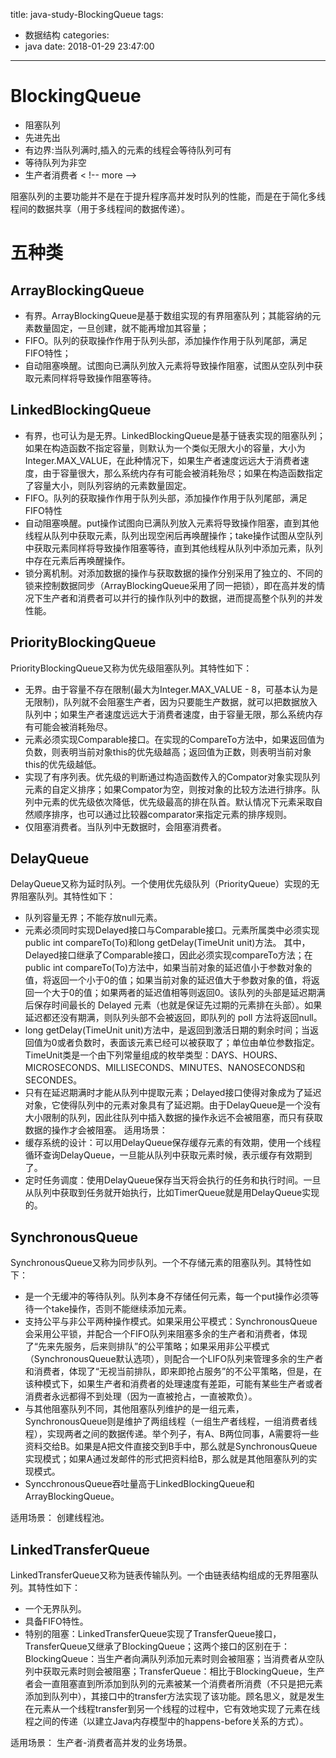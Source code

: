 title: java-study-BlockingQueue
tags:
  - 数据结构
categories:
  - java
date: 2018-01-29 23:47:00
---
# BlockingQueue
- 阻塞队列
- 先进先出
- 有边界:当队列满时,插入的元素的线程会等待队列可有
- 等待队列为非空
- 生产者消费者
< !-- more -->

阻塞队列的主要功能并不是在于提升程序高并发时队列的性能，而是在于简化多线程间的数据共享（用于多线程间的数据传递）。

# 五种类
## ArrayBlockingQueue

* 有界。ArrayBlockingQueue是基于数组实现的有界阻塞队列；其能容纳的元素数量固定，一旦创建，就不能再增加其容量；
* FIFO。队列的获取操作作用于队列头部，添加操作作用于队列尾部，满足FIFO特性；
* 自动阻塞唤醒。试图向已满队列放入元素将导致操作阻塞，试图从空队列中获取元素同样将导致操作阻塞等待。

## LinkedBlockingQueue

* 有界，也可认为是无界。LinkedBlockingQueue是基于链表实现的阻塞队列；如果在构造函数不指定容量，则默认为一个类似无限大小的容量，大小为Integer.MAX_VALUE，在此种情况下，如果生产者速度远远大于消费者速度，由于容量很大，那么系统内存有可能会被消耗殆尽；如果在构造函数指定了容量大小，则队列容纳的元素数量固定。
* FIFO。队列的获取操作作用于队列头部，添加操作作用于队列尾部，满足FIFO特性
* 自动阻塞唤醒。put操作试图向已满队列放入元素将导致操作阻塞，直到其他线程从队列中获取元素，队列出现空闲后再唤醒操作；take操作试图从空队列中获取元素同样将导致操作阻塞等待，直到其他线程从队列中添加元素，队列中存在元素后再唤醒操作。
* 锁分离机制。对添加数据的操作与获取数据的操作分别采用了独立的、不同的锁来控制数据同步（ArrayBlockingQueue采用了同一把锁），即在高并发的情况下生产者和消费者可以并行的操作队列中的数据，进而提高整个队列的并发性能。

## PriorityBlockingQueue

PriorityBlockingQueue又称为优先级阻塞队列。其特性如下：
* 无界。由于容量不存在限制(最大为Integer.MAX_VALUE - 8，可基本认为是无限制)，队列就不会阻塞生产者，因为只要能生产数据，就可以把数据放入队列中；如果生产者速度远远大于消费者速度，由于容量无限，那么系统内存有可能会被消耗殆尽。
* 元素必须实现Comparable接口。在实现的CompareTo方法中，如果返回值为负数，则表明当前对象this的优先级越高；返回值为正数，则表明当前对象this的优先级越低。
* 实现了有序列表。优先级的判断通过构造函数传入的Compator对象实现队列元素的自定义排序；如果Compator为空，则按对象的比较方法进行排序。队列中元素的优先级依次降低，优先级最高的排在队首。默认情况下元素采取自然顺序排序，也可以通过比较器comparator来指定元素的排序规则。
* 仅阻塞消费者。当队列中无数据时，会阻塞消费者。

## DelayQueue

DelayQueue又称为延时队列。一个使用优先级队列（PriorityQueue）实现的无界阻塞队列。其特性如下：
* 队列容量无界；不能存放null元素。
* 元素必须同时实现Delayed接口与Comparable接口。元素所属类中必须实现public int compareTo(To)和long getDelay(TimeUnit unit)方法。
其中，Delayed接口继承了Comparable接口，因此必须实现compareTo方法；在public int compareTo(To)方法中，如果当前对象的延迟值小于参数对象的值，将返回一个小于0的值；如果当前对象的延迟值大于参数对象的值，将返回一个大于0的值；如果两者的延迟值相等则返回0。该队列的头部是延迟期满后保存时间最长的 Delayed 元素（也就是保证先过期的元素排在头部）。如果延迟都还没有期满，则队列头部不会被返回，即队列的 poll 方法将返回null。
* long getDelay(TimeUnit unit)方法中，是返回到激活日期的剩余时间；当返回值为0或者负数时，表面该元素已经可以被获取了；单位由单位参数指定。TimeUnit类是一个由下列常量组成的枚举类型：DAYS、HOURS、MICROSECONDS、MILLISECONDS、MINUTES、NANOSECONDS和SECONDES。
* 只有在延迟期满时才能从队列中提取元素；Delayed接口使得对象成为了延迟对象，它使得队列中的元素对象具有了延迟期。由于DelayQueue是一个没有大小限制的队列，因此往队列中插入数据的操作永远不会被阻塞，而只有获取数据的操作才会被阻塞。
适用场景：
* 缓存系统的设计：可以用DelayQueue保存缓存元素的有效期，使用一个线程循环查询DelayQueue，一旦能从队列中获取元素时候，表示缓存有效期到了。
* 定时任务调度：使用DelayQueue保存当天将会执行的任务和执行时间。一旦从队列中获取到任务就开始执行，比如TimerQueue就是用DelayQueue实现的。

## SynchronousQueue

SynchronousQueue又称为同步队列。一个不存储元素的阻塞队列。其特性如下：
* 是一个无缓冲的等待队列。队列本身不存储任何元素，每一个put操作必须等待一个take操作，否则不能继续添加元素。
* 支持公平与非公平两种操作模式。如果采用公平模式：SynchronousQueue会采用公平锁，并配合一个FIFO队列来阻塞多余的生产者和消费者，体现了“先来先服务，后来则排队”的公平策略；如果采用非公平模式（SynchronousQueue默认选项），则配合一个LIFO队列来管理多余的生产者和消费者，体现了“无视当前排队，即来即抢占服务”的不公平策略，但是，在该种模式下，如果生产者和消费者的处理速度有差距，可能有某些生产者或者消费者永远都得不到处理（因为一直被抢占，一直被欺负）。
* 与其他阻塞队列不同，其他阻塞队列维护的是一组元素，SynchronousQueue则是维护了两组线程（一组生产者线程，一组消费者线程），实现两者之间的数据传递。举个列子，有A、B两位同事，A需要将一些资料交给B。如果是A把文件直接交到B手中，那么就是SynchronousQueue实现模式；如果A通过发邮件的形式把资料给B，那么就是其他阻塞队列的实现模式。
* SyncchronousQueue吞吐量高于LinkedBlockingQueue和ArrayBlockingQueue。

适用场景：
创建线程池。

## LinkedTransferQueue

LinkedTransferQueue又称为链表传输队列。一个由链表结构组成的无界阻塞队列。其特性如下：
* 一个无界队列。
* 具备FIFO特性。
* 特别的阻塞：LinkedTransferQueue实现了TransferQueue接口，TransferQueue又继承了BlockingQueue；这两个接口的区别在于：BlockingQueue：当生产者向满队列添加元素时则会被阻塞；当消费者从空队列中获取元素时则会被阻塞；TransferQueue：相比于BlockingQueue，生产者会一直阻塞直到所添加到队列的元素被某一个消费者所消费（不只是把元素添加到队列中），其接口中的transfer方法实现了该功能。顾名思义，就是发生在元素从一个线程transfer到另一个线程的过程中，它有效地实现了元素在线程之间的传递（以建立Java内存模型中的happens-before关系的方式）。

适用场景：
生产者-消费者高并发的业务场景。